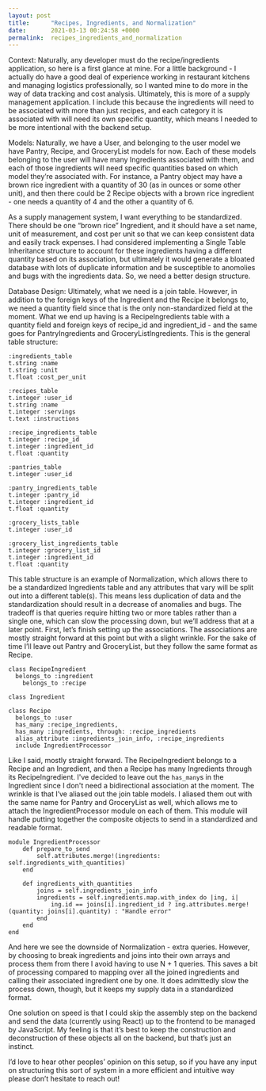 ```yaml
---
layout: post
title:      "Recipes, Ingredients, and Normalization"
date:       2021-03-13 00:24:58 +0000
permalink:  recipes_ingredients_and_normalization
---
```


Context:
Naturally, any developer must do the recipe/ingredients application, so here is a first glance at mine. For a little background - I actually do have a good deal of experience working in restaurant kitchens and managing logistics professionally, so I wanted mine to do more in the way of data tracking and cost analysis. Ultimately, this is more of a supply management application. I include this because the ingredients will need to be associated with more than just recipes, and each category it is associated with will need its own specific quantity, which means I needed to be more intentional with the backend setup.

Models:
Naturally, we have a User, and belonging to the user model we have Pantry, Recipe, and GroceryList models for now. Each of these models belonging to the user will have many Ingredients associated with them, and each of those ingredients will need specific quantities based on which model they’re associated with. For instance, a Pantry object may have a brown rice ingredient with a quantity of 30 (as in ounces or some other unit), and then there could be 2 Recipe objects with a brown rice ingredient - one needs a quantity of 4 and the other a quantity of 6. 

As a supply management system, I want everything to be standardized. There should be one “brown rice” Ingredient, and it should have a set name, unit of measurement, and cost per unit so that we can keep consistent data and easily track expenses. I had considered implementing a Single Table Inheritance structure to account for these ingredients having a different quantity based on its association, but ultimately it would generate a bloated database with lots of duplicate information and be susceptible to anomolies and bugs with the ingredients data. So, we need a better design structure.

Database Design:
Ultimately, what we need is a join table. However, in addition to the foreign keys of the Ingredient and the Recipe it belongs to, we need a quantity field since that is the only non-standardized field at the moment. What we end up having is a RecipeIngredients table with a quantity field and foreign keys of recipe_id and ingredient_id - and the same goes for PantryIngredients and GroceryListIngredients. This is the general table structure:
```
:ingredients_table
t.string :name
t.string :unit
t.float :cost_per_unit

:recipes_table
t.integer :user_id
t.string :name
t.integer :servings
t.text :instructions

:recipe_ingredients_table
t.integer :recipe_id
t.integer :ingredient_id
t.float :quantity

:pantries_table
t.integer :user_id

:pantry_ingredients_table
t.integer :pantry_id
t.integer :ingredient_id
t.float :quantity

:grocery_lists_table
t.integer :user_id

:grocery_list_ingredients_table
t.integer :grocery_list_id
t.integer :ingredient_id
t.float :quantity
```
This table structure is an example of Normalization, which allows there to be a standardized Ingredients table and any attributes that vary will be split out into a different table(s). This means less duplication of data and the standardization should result in a decrease of anomalies and bugs. The tradeoff is that queries require hitting two or more tables rather than a single one, which can slow the processing down, but we’ll address that at a later point. First, let’s finish setting up the associations. The associations are mostly straight forward at this point but with a slight wrinkle. For the sake of time I’ll leave out Pantry and GroceryList, but they follow the same format as Recipe.
```
class RecipeIngredient
  belongs_to :ingredient
	belongs_to :recipe
	
class Ingredient
	
class Recipe
  belongs_to :user
  has_many :recipe_ingredients, 
  has_many :ingredients, through: :recipe_ingredients
  alias_attribute :ingredients_join_info, :recipe_ingredients
  include IngredientProcessor
```
Like I said, mostly straight forward. The RecipeIngredient belongs to a Recipe and an Ingredient, and then a Recipe has many Ingredients through its RecipeIngredient. I've decided to leave out the `has_many`s in the Ingredient since I don't need a bidirectional association at the moment. The wrinkle is that I’ve aliased out the join table models. I aliased them out with the same name for Pantry and GroceryList as well, which allows me to attach the IngredientProcessor module on each of them. This module will handle putting together the composite objects to send in a standardized and readable format.
```
module IngredientProcessor
    def prepare_to_send
        self.attributes.merge!(ingredients: self.ingredients_with_quantities)
    end

    def ingredients_with_quantities
        joins = self.ingredients_join_info
        ingredients = self.ingredients.map.with_index do |ing, i| 
            ing.id == joins[i].ingredient_id ? ing.attributes.merge!(quantity: joins[i].quantity) : "Handle error"
        end
    end
end
```
And here we see the downside of Normalization - extra queries. However, by choosing to break ingredients and joins into their own arrays and process them from there I avoid having to use N + 1 queries. This saves a bit of processing compared to mapping over all the joined ingredients and calling their associated ingredient one by one. It does admittedly slow the process down, though, but it keeps my supply data in a standardized format.

One solution on speed is that I could skip the assembly step on the backend and send the data (currently using React) up to the frontend to be managed by JavaScript. My feeling is that it’s best to keep the construction and deconstruction of these objects all on the backend, but that’s just an instinct.

I’d love to hear other peoples’ opinion on this setup, so if you have any input on structuring this sort of system in a more efficient and intuitive way please don’t hesitate to reach out!



